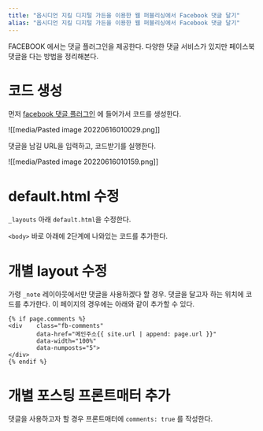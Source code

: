 ```yaml
---
title: "옵시디언 지킬 디지털 가든을 이용한 웹 퍼블리싱에서 Facebook 댓글 달기"
alias: "옵시디언 지킬 디지털 가든을 이용한 웹 퍼블리싱에서 Facebook 댓글 달기"
---
```

FACEBOOK 에서는 댓글 플러그인을 제공한다. 다양한 댓글 서비스가 있지만 페이스북 댓글을 다는 방법을 정리해본다.

# 코드 생성
먼저 [facebook 댓글 플러그인](https://developers.facebook.com/docs/plugins/comments) 에 들어가서 코드를 생성한다.


![[media/Pasted image 20220616010029.png]]

댓글을 남길 URL을 입력하고, 코드받기를 실행한다.

![[media/Pasted image 20220616010159.png]]

# default.html 수정
`_layouts` 아래 `default.html`을 수정한다. 

`<body>` 바로 아래에 2단계에 나와있는 코드를 추가한다.

# 개별 layout 수정
가령 `_note` 레이아웃에서만 댓글을 사용하겠다 할 경우. 댓글을 달고자 하는 위치에 코드를 추가한다. 이 페이지의 경우에는 아래와 같이 추가할 수 있다.

```
{% if page.comments %}
<div    class="fb-comments" 
        data-href="메인주소{{ site.url | append: page.url }}"
        data-width="100%" 
        data-numposts="5">
</div>
{% endif %}
```

# 개별 포스팅 프론트매터 추가
댓글을 사용하고자 할 경우 프론트매터에 `comments: true` 를 작성한다.